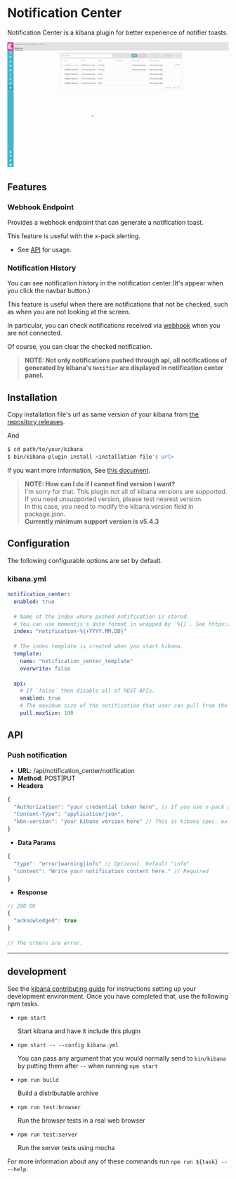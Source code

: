 # Notification Center

Notification Center is a kibana plugin for better experience of notifier toasts.

![Demo](demo.gif)

## Features

### Webhook Endpoint

Provides a webhook endpoint that can generate a notification toast.

This feature is useful with the x-pack alerting.

* See [API](#api) for usage.

### Notification History

You can see notification history in the notification center.(It's appear when you click the navbar button.)

This feature is useful when there are notifications that not be checked, such as when you are not looking at the screen.

In particular, you can check notifications received via [webhook](#webhook-endpoint) when you are not connected.

Of course, you can clear the checked notification.

> **NOTE: Not only notifications pushed through api, all notifications of generated by kibana's `Notifier` are displayed in notification center panel.**

## Installation

Copy installation file's url as same version of your kibana from [the repository releases](https://github.com/sw-jung/kibana_notification_center/releases).

And
```bash
$ cd path/to/your/kibana
$ bin/kibana-plugin install <installation file's url>
```

 If you want more information, See [this document](https://www.elastic.co/guide/en/kibana/current/_installing_plugins.html).

> **NOTE: How can I do if I cannot find version I want?**  
> I'm sorry for that. This plugin not all of kibana versions are supported.  
> If you need unsupported version, please test nearest version.  
> In this case, you need to modify the kibana.version field in package.json.  
> **Currently minimum support version is v5.4.3**

## Configuration

The following configurable options are set by default.

### kibana.yml

```yml
notification_center:
  enabled: true

  # Name of the index where pushed notification is stored.
  # You can use momentjs's date format in wrapped by `%{}`. See https://momentjs.com/docs/#/displaying/format/
  index: "notification-%{+YYYY.MM.DD}"

  # The index template is created when you start kibana.
  template:
    name: "notification_center_template"
    overwrite: false

  api:
    # If `false` then disable all of REST APIs.
    enabled: true
    # The maximum size of the notification that user can pull from the server in a single request.
    pull.maxSize: 100
```

## API

### Push notification

* **URL**: /api/notification_center/notification
* **Method**: POST|PUT
* **Headers**
```javascript
{
  "Authorization": "your credential token here", // If you use x-pack security.
  "Content-Type": "application/json",
  "kbn-version": "your kibana version here" // This is kibana spec. ex: 5.6.0
}
```

* **Data Params**
```javascript
{
  "type": "error|warning|info" // Optional. Default "info"
  "content": "Write your notification content here." // Required
}
```

* **Response**
```javascript
// 200 OK
{
  "acknowledged": true
}

// The others are error.
```
---

## development

See the [kibana contributing guide](https://github.com/elastic/kibana/blob/master/CONTRIBUTING.md) for instructions setting up your development environment. Once you have completed that, use the following npm tasks.

  - `npm start`

    Start kibana and have it include this plugin

  - `npm start -- --config kibana.yml`

    You can pass any argument that you would normally send to `bin/kibana` by putting them after `--` when running `npm start`

  - `npm run build`

    Build a distributable archive

  - `npm run test:browser`

    Run the browser tests in a real web browser

  - `npm run test:server`

    Run the server tests using mocha

For more information about any of these commands run `npm run ${task} -- --help`.
